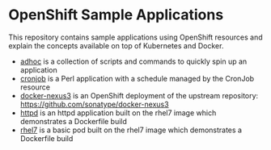 OpenShift Sample Applications
=============================

This repository contains sample applications using OpenShift resources and explain the concepts available on top of Kubernetes and Docker.

* [adhoc](./adhoc) is a collection of scripts and commands to quickly spin up an application
* [cronjob](./cronjob) is a Perl application with a schedule managed by the CronJob resource
* [docker-nexus3](./docker-nexus3) is an OpenShift deployment of the upstream repository: https://github.com/sonatype/docker-nexus3
* [httpd](./httpd) is an httpd application built on the rhel7 image which demonstrates a Dockerfile build
* [rhel7](./rhel7) is a basic pod built on the rhel7 image which demonstrates a Dockerfile build
